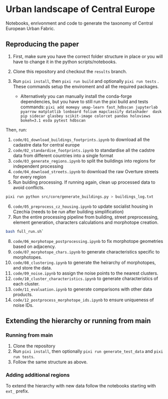# Urban landscape of Central Europe

Notebooks, enrivonment and code to generate the taxonomy of Central European Urban Fabric.

## Reproducing the paper

1. First, make sure you have the correct folder structure in place or you will have to change it in the python scripts/notebooks.

2. Clone this repository and checkout the ``results`` branch.

3. Run `pixi install`, then `pixi run build` and optionally `pixi run tests` . These commands setup the enviroment and all the required packages.

    - Alternatively you can manually install the conda-forge dependencies, but you have to still run the pixi build and tests commands:
           `pixi add momepy umap-learn fast_hdbscan jupyterlab pyarrow matplotlib lonboard folium mapclassify datashader  dask pip sidecar glasbey scikit-image colorcet pandas holoviews bokeh=3.1 esda pytest hdbscan`

Then, run:

1. `code/01_download_buildings_footprints.ipynb` to download all the cadastre data for central europe
2. `code/02_standardise_footprints.ipynb` to standardise all the cadstre data from different countries into a single format
3. `code/03_generate_regions.ipynb` to split the buildings into regions for independent processing
4. `code/04_download_streets.ipynb` to download the raw Overture streets for every region
5. Run bulding processing. If running again, clean up processed data to avoid conflicts.

```sh
pixi run python src/core/generate_buildings.py > buildings_log.txt
```

6. `code/05_preprocess_cz_housing.ipynb` to update socialist housing in Czechia (needs to be run after building simplification)
7. Run the entire processing pipeline from building, street preprocessing, element generation, characters calculations and morphotope creation.

```sh
bash full_run.sh`
```

8. `code/06_morphotope_postprocessing.ipynb` to fix morphotope geometries based on adjacency.
9. `code/07_morphotope_chars.ipynb` to generate characteristics specific to morphotopes.
10. `code/08_clustering.ipynb` to generate the heirarchy of morphotopes, and store the data.
11. `code/09_noise.ipynb` to assign the noise points to the nearest clusters.
12. `code/10_cluster_characteristics.ipynb` to generate characteristics of each cluster.
13. `code/11_evaluation.ipynb` to generate comparisons with other data products.
14. `code/12_postprocess_morphotope_ids.ipynb` to ensure uniqueness of noise IDs.


## Extending the hierarchy or running from main

### Running from main

1. Clone the repository
2. Run `pixi install`, then optionally `pixi run generate_test_data` and `pixi run tests`.
3. Follow the same structure as above.

### Adding additional regions

To extend the hierarchy with new data follow the notebooks starting with `ext_` prefix.
